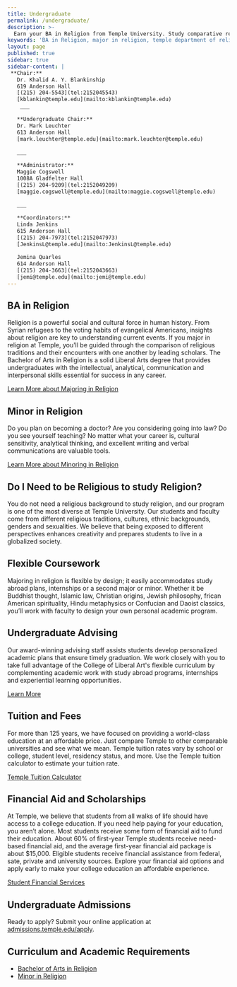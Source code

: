 ```yaml
---
title: Undergraduate
permalink: /undergraduate/
description: >-
  Earn your BA in Religion from Temple University. Study comparative religion in the historical and cultural mecca of Philadelphia.
keywords: 'BA in Religion, major in religion, temple department of religion, minor in religion, buddhist studies, islamic studies'
layout: page
published: true
sidebar: true
sidebar-content: |
 **Chair:**
   Dr. Khalid A. Y. Blankinship
   619 Anderson Hall
   [(215) 204-5543](tel:2152045543)
   [kblankin@temple.edu](mailto:kblankin@temple.edu)
    ___
   	
   **Undergraduate Chair:**
   Dr. Mark Leuchter
   613 Anderson Hall
   [mark.leuchter@temple.edu](mailto:mark.leuchter@temple.edu)
   		
   ___
   		
   **Administrator:**
   Maggie Cogswell
   1008A Gladfelter Hall
   [(215) 204-9209](tel:2152049209)
   [maggie.cogswell@temple.edu](mailto:maggie.cogswell@temple.edu)
   	
   ___
		
   **Coordinators:**
   Linda Jenkins
   615 Anderson Hall
   [(215) 204-7973](tel:2152047973)
   [JenkinsL@temple.edu](mailto:JenkinsL@temple.edu)
		
   Jemina Quarles
   614 Anderson Hall
   [(215) 204-3663](tel:2152043663)
   [jemi@temple.edu](mailto:jemi@temple.edu)
---
```

## BA in Religion
Religion is a powerful social and cultural force in human history. From Syrian refugees to the voting habits of evangelical Americans, insights about religion are key to understanding current events. If you major in religion at Temple, you'll be guided through the comparison of religious traditions and their encounters with one another by leading scholars. The Bachelor of Arts in Religion is a solid Liberal Arts degree that provides undergraduates with the intellectual, analytical, communication and interpersonal skills essential for success in any career.

[Learn More about Majoring in Religion](http://bulletin.temple.edu/undergraduate/liberal-arts/religion/ba-religion/)

## Minor in Religion
Do you plan on becoming a doctor? Are you considering going into law? Do you see yourself teaching? No matter what your career is, cultural sensitivity, analytical thinking, and excellent writing and verbal communications are valuable tools.  

[Learn More about Minoring in Religion](http://bulletin.temple.edu/undergraduate/liberal-arts/africology-african-american-studies/minor-africology-african-american-studies/)

## Do I Need to be Religious to study Religion?
You do not need a religious background to study religion, and our program is one of the most diverse at Temple University. Our students and faculty come from different religious traditions, cultures, ethnic backgrounds, genders and sexualities. We believe that being exposed to different perspectives enhances creativity and prepares students to live in a globalized society.   

## Flexible Coursework
Majoring in religion is flexible by design; it easily accommodates study abroad plans, internships or a second major or minor. Whether it be Buddhist thought, Islamic law, Christian origins, Jewish philosophy, frican American spirituality, Hindu metaphysics or Confucian and Daoist classics, you’ll work with faculty to design your own personal academic program.

## Undergraduate Advising
Our award-winning advising staff assists students develop personalized academic plans that ensure timely graduation. We work closely with you to take full advantage of the College of Liberal Art's flexible curriculum by complementing academic work with study abroad programs, internships and experiential learning opportunities.

[Learn More](https://liberalarts.temple.edu/advising)

## Tuition and Fees
For more than 125 years, we have focused on providing a world-class education at an affordable price. Just compare Temple to other comparable universities and see what we mean. Temple tuition rates vary by school or college, student level, residency status, and more. Use the Temple tuition calculator to estimate your tuition rate.

[Temple Tuition Calculator](https://bursar.temple.edu/tuition-and-fees/tuition-rates)

## Financial Aid and Scholarships
At Temple, we believe that students from all walks of life should have access to a college education. If you need help paying for your education, you aren’t alone. Most students receive some form of financial aid to fund their education. About 60% of first-year Temple students receive need-based financial aid, and the average first-year financial aid package is about $15,000. Eligible students receive financial assistance from federal, sate, private and university sources. Explore your financial aid options and apply early to make your college education an affordable experience.

[Student Financial Services](https://sfs.temple.edu/financial-aid-types)

## Undergraduate Admissions
Ready to apply? Submit your online application at [admissions.temple.edu/apply](http://admissions.temple.edu/apply).

## Curriculum and Academic Requirements
- [Bachelor of Arts in Religion](http://bulletin.temple.edu/undergraduate/liberal-arts/religion/ba-religion/)
- [Minor in Religion](http://bulletin.temple.edu/undergraduate/liberal-arts/religion/minor-religion/)

